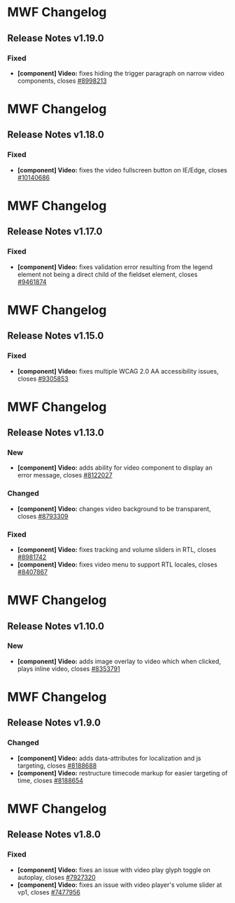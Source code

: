 # MWF Changelog
## Release Notes v1.19.0
### Fixed
* **[component] Video:** fixes hiding the trigger paragraph on narrow video components, closes [#8998213](https://microsoft.visualstudio.com/DefaultCollection/OSGS/_workitems?id=8998213)

# MWF Changelog
## Release Notes v1.18.0
### Fixed
* **[component] Video:** fixes the video fullscreen button on IE/Edge, closes [#10140686](https://microsoft.visualstudio.com/DefaultCollection/OSGS/_workitems?id=10140686)

# MWF Changelog
## Release Notes v1.17.0
### Fixed
* **[component] Video:** fixes validation error resulting from the legend element not being a direct child of the fieldset element, closes [#9461874](https://microsoft.visualstudio.com/DefaultCollection/OSGS/_workitems?id=9461874)

# MWF Changelog
## Release Notes v1.15.0
### Fixed
* **[component] Video:** fixes multiple WCAG 2.0 AA accessibility issues, closes [#9305853](https://microsoft.visualstudio.com/DefaultCollection/OSGS/_workitems?id=9305853)

# MWF Changelog
## Release Notes v1.13.0
### New
* **[component] Video:** adds ability for video component to display an error message, closes [#8122027](https://microsoft.visualstudio.com/DefaultCollection/OSGS/_workitems?id=8122027)

### Changed
* **[component] Video:** changes video background to be transparent, closes [#8793309](https://microsoft.visualstudio.com/DefaultCollection/OSGS/_workitems?id=8793309)

### Fixed
* **[component] Video:** fixes tracking and volume sliders in RTL, closes [#8981742](https://microsoft.visualstudio.com/DefaultCollection/OSGS/_workitems?id=8981742)
* **[component] Video:** fixes video menu to support RTL locales, closes [#8407867](https://microsoft.visualstudio.com/DefaultCollection/OSGS/_workitems?id=8407867)

# MWF Changelog
## Release Notes v1.10.0
### New
* **[component] Video:** adds image overlay to video which when clicked, plays inline video, closes [#8353791](https://microsoft.visualstudio.com/DefaultCollection/OSGS/_workitems?id=8353791)

# MWF Changelog
## Release Notes v1.9.0
### Changed
* **[component] Video:** adds data-attributes for localization and js targeting, closes [#8188688](https://microsoft.visualstudio.com/DefaultCollection/OSGS/_workitems?id=8188688)
* **[component] Video:** restructure timecode markup for easier targeting of time, closes [#8188654](https://microsoft.visualstudio.com/DefaultCollection/OSGS/_workitems?id=8188654)

# MWF Changelog
## Release Notes v1.8.0
### Fixed
* **[component] Video:** fixes an issue with video play glyph toggle on autoplay, closes [#7927320](https://microsoft.visualstudio.com/DefaultCollection/OSGS/_workitems?id=7927320)
* **[component] Video:** fixes an issue with video player's volume slider at vp1, closes [#7477956](https://microsoft.visualstudio.com/DefaultCollection/OSGS/_workitems?id=7477956)

